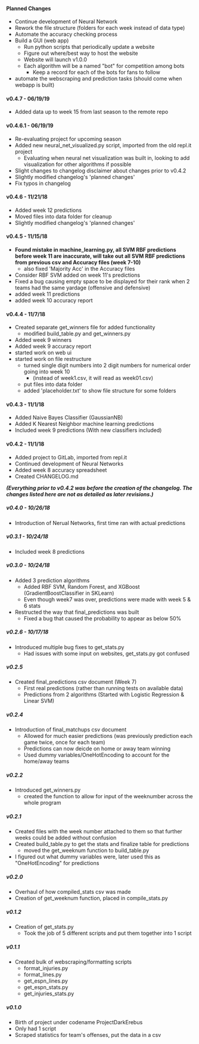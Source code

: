 #### Planned Changes
* Continue development of Neural Network
* Rework the file structure (folders for each week instead of data type)
* Automate the accuracy checking process
* Build a GUI (web app)
    * Run python scripts that periodically update a website
    * Figure out where/best way to host the website
    * Website will launch v1.0.0
    * Each algorithm will be a named "bot" for competition among bots
        * Keep a record for each of the bots for fans to follow
* automate the webscraping and prediction tasks (should come when webapp is built)

#### v0.4.7 - 06/19/19
* Added data up to week 15 from last season to the remote repo

#### v0.4.6.1 - 06/19/19
* Re-evaluating project for upcoming season
* Added new neural_net_visualized.py script, imported from the old repl.it project
    * Evaluating when neural net visualization was built in, looking to add visualization for other algorithms if possible
* Slight changes to changelog disclaimer about changes prior to v0.4.2
* Slightly modified changelog's 'planned changes'
* Fix typos in changelog 

#### v0.4.6 - 11/21/18
* Added week 12 predictions
* Moved files into data folder for cleanup
* Slightly modified changelog's 'planned changes'

#### v0.4.5 - 11/15/18
* **Found mistake in machine_learning.py, all SVM RBF predictions before week 11 are inaccurate, will take out all SVM RBF predictions from previous csv and Accuracy files (week 7-10)**
    * also fixed 'Majority Acc' in the Accuracy files
* Consider RBF SVM added on week 11's predictions
* Fixed a bug causing empty space to be displayed for their rank when 2 teams had the same yardage (offensive and defensive)
* added week 11 predictions
* added week 10 accuracy report

#### v0.4.4 - 11/7/18
* Created separate get_winners file for added functionality
    * modified build_table.py and get_winners.py
* Added week 9 winners
* Added week 9 accuracy report
* started work on web ui
* started work on file restructure
    * turned single digit numbers into 2 digit numbers for numerical order going into week 10
        * (instead of week1.csv, it will read as week01.csv)
    * put files into data folder
    * added 'placeholder.txt' to show file structure for some folders

#### v0.4.3 - 11/1/18
* Added Naive Bayes Classifier (GaussianNB)
* Added K Nearest Neighbor machine learning predictions
* Included week 9 predictions (With new classifiers included)

#### v0.4.2 - 11/1/18
* Added project to GitLab, imported from repl.it
* Continued development of Neural Networks
* Added week 8 accuracy spreadsheet
* Created CHANGELOG.md

**_(Everything prior to v0.4.2 was before the creation of the changelog. The changes listed here are not as detailed as later revisions.)_**

##### v0.4.0 - 10/26/18
* Introduction of Nerual Networks, first time ran with actual predictions

##### v0.3.1 - 10/24/18
* Included week 8 predictions

##### v0.3.0 - 10/24/18
* Added 3 prediction algorithms 
    * Added RBF SVM, Random Forest, and XGBoost (GradientBoostClassifier in SKLearn) 
    * Even though week7 was over, predictions were made with week 5 & 6 stats
* Restructed the way that final_predictions was built
    * Fixed a bug that caused the probability to appear as below 50%

##### v0.2.6 - 10/17/18
* Introduced multiple bug fixes to get_stats.py
    * Had issues with some input on websites, get_stats.py got confused  

##### v0.2.5
* Created final_predictions csv document (Week 7)
    * First real predictions (rather than running tests on available data)
    * Predictions from 2 algorithms (Started with Logistic Regression & Linear SVM)

##### v0.2.4
* Introduction of final_matchups csv document
    * Allowed for much easier predictions (was previously prediction each game twice, once for each team)
    * Predictions can now deicde on home or away team winning
    * Used dummy variables/OneHotEncoding to account for the home/away teams

##### v0.2.2
* Introduced get_winners.py
    * created the function to allow for input of the weeknumber across the whole program

##### v0.2.1
* Created files with the week number attached to them so that further weeks could be added without confusion
* Created build_table.py to get the stats and finalize table for predictions
    * moved the get_weeknum function to build_table.py
* I figured out what dummy variables were, later used this as "OneHotEncoding" for predictions 

##### v0.2.0
* Overhaul of how compiled_stats csv was made
* Creation of get_weeknum function, placed in compile_stats.py

##### v0.1.2
* Creation of get_stats.py
    * Took the job of 5 different scripts and put them together into 1 script 

##### v0.1.1
* Created bulk of webscraping/formatting scripts
    * format_injuries.py
    * format_lines.py
    * get_espn_lines.py
    * get_espn_stats.py
    * get_injuries_stats.py

##### v0.1.0
* Birth of project under codename ProjectDarkErebus
* Only had 1 script
* Scraped statistics for team's offenses, put the data in a csv
    